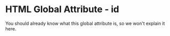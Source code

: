 # HTML Global Attribute - id

You should already know what this global attribute is, so we won't explain it here.